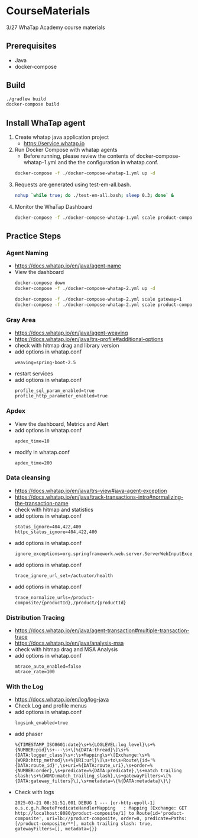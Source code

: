 # CourseMaterials
3/27 WhaTap Academy course materials

## Prerequisites
* Java
* docker-compose

## Build
```bash
./gradlew build
docker-compose build
```

## Install WhaTap agent
1. Create whatap java application project
   * https://service.whatap.io  
2. Run Docker Compose with whatap agents
   * Before running, please review the contents of docker-compose-whatap-1.yml and the the configuration in whatap.conf.
    ```bash
    docker-compose -f ./docker-compose-whatap-1.yml up -d
    ```
3. Requests are generated using test-em-all.bash.
    ```bash
    nohup `while true; do ./test-em-all.bash; sleep 0.3; done` &
    ```
4. Monitor the WhaTap Dashboard
   ```bash
   docker-compose -f ./docker-compose-whatap-1.yml scale product-composite=3
   ```
## Practice Steps

### Agent Naming
  * https://docs.whatap.io/en/java/agent-name
  * View the dashboard
    ```bash
    docker-compose down
    docker-compose -f ./docker-compose-whatap-2.yml up -d
    ```
    ```bash
    docker-compose -f ./docker-compose-whatap-2.yml scale gateway=1
    docker-compose -f ./docker-compose-whatap-2.yml scale product-composite=5
    ```
### Gray Area
  * https://docs.whatap.io/en/java/agent-weaving
  * https://docs.whatap.io/en/java/trs-profile#additional-options
  * check with hitmap drag and library version
  * add options in whatap.conf
    ```
    weaving=spring-boot-2.5
    ```
  * restart services
  * add options in whatap.conf
    ```
    profile_sql_param_enabled=true
    profile_http_parameter_enabled=true
    ```
### Apdex
  * View the dashboard, Metrics and Alert
  * add options in whatap.conf
    ```
    apdex_time=10
    ```
  * modify in whatap.conf
    ```
    apdex_time=200
    ```

### Data cleansing
  * https://docs.whatap.io/en/java/trs-view#java-agent-exception
  * https://docs.whatap.io/en/java/track-transactions-intro#normalizing-the-transaction-name
  * check with hitmap and statistics
  * add options in whatap.conf
    ```
    status_ignore=404,422,400
    httpc_status_ignore=404,422,400
    ```
  * add options in whatap.conf
    ```
    ignore_exceptions=org.springframework.web.server.ServerWebInputException
    ```
  * add options in whatap.conf
    ```
    trace_ignore_url_set=/actuator/health
    ```
  * add options in whatap.conf
    ```
    trace_normalize_urls=/product-composite/{productId},/product/{productId}
    ```

### Distribution Tracing
  * https://docs.whatap.io/en/java/agent-transaction#multiple-transaction-trace
  * https://docs.whatap.io/en/java/analysis-msa
  * check with hitmap drag and MSA Analysis
  * add options in whatap.conf
    ```
    mtrace_auto_enabled=false
    mtrace_rate=100
    ```

### With the Log
  * https://docs.whatap.io/en/log/log-java
  * Check Log and profile menus
  * add options in whatap.conf
    ```
    logsink_enabled=true
    ```
  * add phaser
    ```
    %{TIMESTAMP_ISO8601:date}\s+%{LOGLEVEL:log_level}\s+%{NUMBER:pid}\s+---\s+\[%{DATA:thread}\]\s+%{DATA:logger_class}\s+:\s+Mapping\s+\[Exchange:\s+%{WORD:http_method}\s+%{URI:url}\]\s+to\s+Route\{id='%{DATA:route_id}',\s+uri=%{DATA:route_uri},\s+order=%{NUMBER:order},\s+predicate=%{DATA:predicate},\s+match trailing slash:\s+%{WORD:match_trailing_slash},\s+gatewayFilters=\[%{DATA:gateway_filters}\],\s+metadata=\{%{DATA:metadata}\}\}
    ```
  * Check with logs
    ```
    2025-03-21 08:31:51.001 DEBUG 1 --- [or-http-epoll-1] o.s.c.g.h.RoutePredicateHandlerMapping   : Mapping [Exchange: GET http://localhost:8080/product-composite/1] to Route{id='product-composite', uri=lb://product-composite, order=0, predicate=Paths: [/product-composite/**], match trailing slash: true, gatewayFilters=[], metadata={}}
    ```


